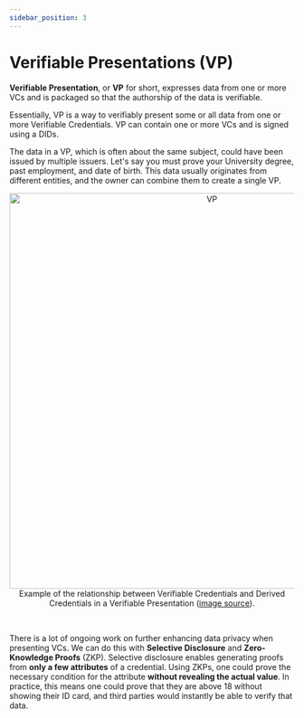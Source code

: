 ```yaml
---
sidebar_position: 3
---
```


# Verifiable Presentations (VP)

**Verifiable Presentation**, or **VP** for short, expresses data from one or more VCs and is packaged so that the authorship of the data is verifiable.

Essentially, VP is a way to verifiably present some or all data from one or more Verifiable Credentials. VP can contain one or more VCs and is signed using a DIDs.

The data in a VP, which is often about the same subject, could have been issued by multiple issuers. Let's say you must prove your University degree, past employment, and date of birth. This data usually originates from different entities, and the owner can combine them to create a single VP.

<center>
    
<img src="https://www.w3.org/TR/vc-data-model/diagrams/zkp-cred-pres.svg" alt="VP" width="700" /><br />
    Example of the relationship between Verifiable Credentials and Derived Credentials in a Verifiable Presentation (<a href="https://www.w3.org/TR/vc-data-model/diagrams/zkp-cred-pres.svg">image source</a>).

</center>

<br />

There is a lot of ongoing work on further enhancing data privacy when presenting VCs. We can do this with **Selective Disclosure** and **Zero-Knowledge Proofs** (ZKP). Selective disclosure enables generating proofs from **only a few attributes** of a credential. Using ZKPs, one could prove the necessary condition for the attribute **without revealing the actual value**. In practice, this means one could prove that they are above 18 without showing their ID card, and third parties would instantly be able to verify that data.
